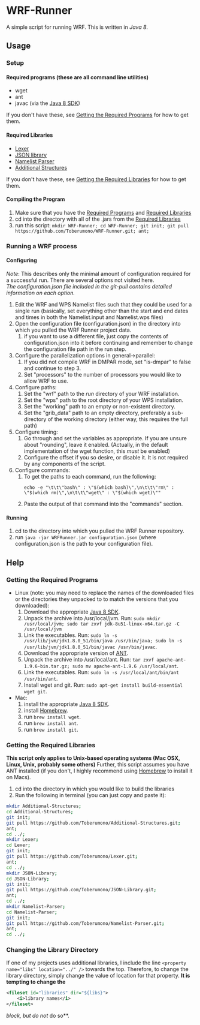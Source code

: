 # <a name="readme"></a><a name="Readme"></a>WRF-Runner
A simple script for running WRF.  This is written in <i>Java 8</i>.

## Usage
### Setup
#### <a name="rp"></a>Required programs (these are all command line utilities)
* wget
* ant
* javac (via the [Java 8 SDK](http://www.oracle.com/technetwork/java/javase/downloads/index.html))

If you don't have these, see [Getting the Required Programs](#gtrp) for how to get them.

#### <a name="rl"></a>Required Libraries
* [Lexer](https://github.com/Toberumono/Lexer)
* [JSON library](https://github.com/Toberumono/JSON-Library)
* [Namelist Parser](https://github.com/Toberumono/Namelist-Parser)
* [Additional Structures](https://github.com/Toberumono/Additional-Structures)

If you don't have these, see [Getting the Required Libraries](#gtrl) for how to get them.

#### Compiling the Program
1. Make sure that you have the [Required Programs](#rp) and [Required Libraries](#rl)
2. cd into the directory with all of the .jars from the [Required Libraries](#rl)
3. run this script: `mkdir WRF-Runner; cd WRF-Runner; git init; git pull https://github.com/Toberumono/WRF-Runner.git; ant;`

### Running a WRF process
#### Configuring
<i>Note</i>: This describes only the minimal amount of configuration required for a successful run.  There are several options not visited here.</br>
<i>The configuration.json file included in the git-pull contains detailed information on each option.</i>
1. Edit the WRF and WPS Namelist files such that they could be used for a single run (basically, set everything other than the start and end dates and times in both the Namelist.input and Namelist.wps files)
2. Open the configuration file (configuration.json) in the directory into which you pulled the WRF Runner project data.
	1. if you want to use a different file, just copy the contents of configuration.json into it before continuing and remember to change the configuration file path in the run step.
3. Configure the parallelization options in general->parallel:
	1. If you did not compile WRF in DMPAR mode, set "is-dmpar" to false and continue to step 3.
	2. Set "processors" to the number of processors you would like to allow WRF to use.
4. Configure paths:
	1. Set the "wrf" path to the *run* directory of your WRF installation.
	2. Set the "wps" path to the root directory of your WPS installation.
	3. Set the "working" path to an empty or non-existent directory.
	4. Set the "grib_data" path to an empty directory, preferably a sub-directory of the working directory (either way, this requires the full path)
5. Configure timing:
	1. Go through and set the variables as appropriate.  If you are unsure about "rounding", leave it enabled.  (Actually, in the default implementation of the wget function, this *must* be enabled)
	2. Configure the offset if you so desire, or disable it.  It is not required by any components of the script.
6. Configure commands:
	1. To get the paths to each command, run the following:</br>
		```
		echo -e "\t\t\"bash\" : \"$(which bash)\",\n\t\t\"rm\" : \"$(which rm)\",\n\t\t\"wget\" : \"$(which wget)\""
		```
	2. Paste the output of that command into the "commands" section.

#### Running
1. cd to the directory into which you pulled the WRF Runner repository.
2. run `java -jar WRFRunner.jar configuration.json` (where configuration.json is the path to your configuration file).

## Help
### <a name="gtrp"></a>Getting the Required Programs
- Linux (note: you may need to replace the names of the downloaded files or the directories they unpacked to to match the versions that you downloaded):
	1. Download the appropriate [Java 8 SDK](http://www.oracle.com/technetwork/java/javase/downloads/index.html).
	2. Unpack the archive into /usr/local/jvm.  Run: `sudo mkdir /usr/local/jvm; sudo tar zxvf jdk-8u51-linux-x64.tar.gz -C /usr/local/jvm`
	3. Link the executables. Run: `sudo ln -s /usr/lib/jvm/jdk1.8.0_51/bin/java /usr/bin/java; sudo ln -s /usr/lib/jvm/jdk1.8.0_51/bin/javac /usr/bin/javac`.
	4. Download the appropriate version of [ANT](https://ant.apache.org/bindownload.cgi).
	5. Unpack the archive into /usr/local/ant.  Run: `tar zxvf apache-ant-1.9.6-bin.tar.gz; sudo mv apache-ant-1.9.6 /usr/local/ant`.
	6. Link the executables. Run: `sudo ln -s /usr/local/ant/bin/ant /usr/bin/ant`.
	7. Install wget and git. Run: `sudo apt-get install build-essential wget git`.
- Mac:
	1. install the appropriate [Java 8 SDK](http://www.oracle.com/technetwork/java/javase/downloads/index.html).
	2. install [Homebrew](http://brew.sh/).
	3. run `brew install wget`.
	4. run `brew install ant`.
	5. run `brew install git`.

### <a name="gtrl"></a>Getting the Required Libraries
<b>This script only applies to Unix-based operating systems (Mac OSX, Linux, Unix, probably some others)</b>
Further, this script assumes you have ANT installed (if you don't, I highly recommend using [Homebrew](http://brew.sh/) to install it on Macs).
1. cd into the directory in which you would like to build the libraries
2. Run the following in terminal (you can just copy and paste it):
```bash
mkdir Additional-Structures;
cd Additional-Structures;
git init;
git pull https://github.com/Toberumono/Additional-Structures.git;
ant;
cd ../;
mkdir Lexer;
cd Lexer;
git init;
git pull https://github.com/Toberumono/Lexer.git;
ant;
cd ../;
mkdir JSON-Library;
cd JSON-Library;
git init;
git pull https://github.com/Toberumono/JSON-Library.git;
ant;
cd ../;
mkdir Namelist-Parser;
cd Namelist-Parser;
git init;
git pull https://github.com/Toberumono/Namelist-Parser.git;
ant;
cd ../;
```

### <a name="ctld"></a>Changing the Library Directory
If one of my projects uses additional libraries, I include the line `<property name="libs" location="../" />` towards the top.
Therefore, to change the library directory, simply change the value of location for that property.
<b>It is tempting to change the</b>
```xml
<fileset id="libraries" dir="${libs}">
	<i>library names</i>
</fileset>
```
<i>*block, but do </i>not* do so**.